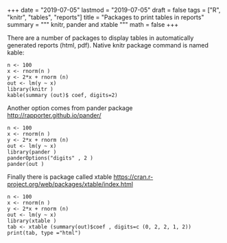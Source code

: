 +++
date = "2019-07-05"
lastmod = "2019-07-05"
draft = false
tags = ["R", "knitr", "tables", "reports"]
title = "Packages to print tables in reports"
summary = """
knitr, pander and xtable
"""
math = false
+++

There are a number of packages to display tables in automatically generated reports (html, pdf).
Native knitr package command is named kable:

```{r kable }
n <- 100
x <- rnorm(n )
y <- 2*x + rnorm (n)
out <- lm(y ~ x)
library(knitr )
kable(summary (out)$ coef, digits=2)
```
Another option comes from  pander package http://rapporter.github.io/pander/

```{r pander }
n <- 100
x <- rnorm(n )
y <- 2*x + rnorm (n)
out <- lm(y ~ x)
library(pander )
panderOptions("digits" , 2 )
pander(out )
```

Finally there is package called xtable https://cran.r-project.org/web/packages/xtable/index.html

```{r xtable, results ="asis"}
n <- 100
x <- rnorm(n )
y <- 2*x + rnorm (n)
out <- lm(y ~ x)
library(xtable )
tab <- xtable (summary(out)$coef , digits=c (0, 2, 2, 1, 2))
print(tab, type ="html")
```
